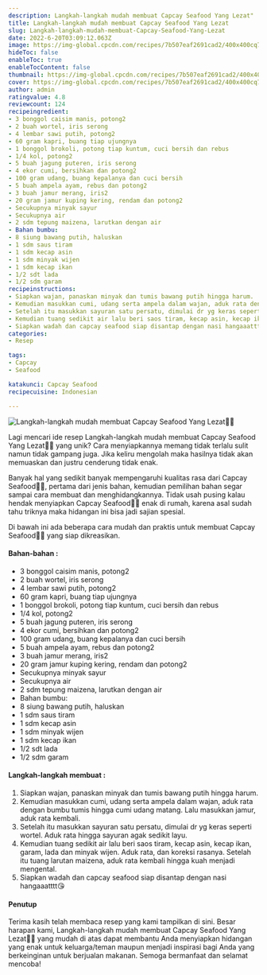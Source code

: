 ```yaml
---
description: Langkah-langkah mudah membuat Capcay Seafood Yang Lezat"
title: Langkah-langkah mudah membuat Capcay Seafood Yang Lezat
slug: Langkah-langkah-mudah-membuat-Capcay-Seafood-Yang-Lezat
date: 2022-6-20T03:09:12.063Z
image: https://img-global.cpcdn.com/recipes/7b507eaf2691cad2/400x400cq70/photo.jpg
hideToc: false
enableToc: true
enableTocContent: false
thumbnail: https://img-global.cpcdn.com/recipes/7b507eaf2691cad2/400x400cq70/photo.jpg
cover: https://img-global.cpcdn.com/recipes/7b507eaf2691cad2/400x400cq70/photo.jpg
author: admin
ratingvalue: 4.8
reviewcount: 124
recipeingredient:
- 3 bonggol caisim manis, potong2
- 2 buah wortel, iris serong
- 4 lembar sawi putih, potong2
- 60 gram kapri, buang tiap ujungnya
- 1 bonggol brokoli, potong tiap kuntum, cuci bersih dan rebus
- 1/4 kol, potong2
- 5 buah jagung puteren, iris serong
- 4 ekor cumi, bersihkan dan potong2
- 100 gram udang, buang kepalanya dan cuci bersih
- 5 buah ampela ayam, rebus dan potong2
- 3 buah jamur merang, iris2
- 20 gram jamur kuping kering, rendam dan potong2
- Secukupnya minyak sayur
- Secukupnya air
- 2 sdm tepung maizena, larutkan dengan air
- Bahan bumbu:
- 8 siung bawang putih, haluskan
- 1 sdm saus tiram
- 1 sdm kecap asin
- 1 sdm minyak wijen
- 1 sdm kecap ikan
- 1/2 sdt lada
- 1/2 sdm garam
recipeinstructions:
- Siapkan wajan, panaskan minyak dan tumis bawang putih hingga harum.
- Kemudian masukkan cumi, udang serta ampela dalam wajan, aduk rata dengan bumbu tumis hingga cumi udang matang. Lalu masukkan jamur, aduk rata kembali.
- Setelah itu masukkan sayuran satu persatu, dimulai dr yg keras seperti wortel. Aduk rata hingga sayuran agak sedikit layu.
- Kemudian tuang sedikit air lalu beri saos tiram, kecap asin, kecap ikan, garam, lada dan minyak wijen. Aduk rata, dan koreksi rasanya. Setelah itu tuang larutan maizena, aduk rata kembali hingga kuah menjadi mengental.
- Siapkan wadah dan capcay seafood siap disantap dengan nasi hangaaatttt😘
categories:
- Resep

tags:
- Capcay
- Seafood

katakunci: Capcay Seafood
recipecuisine: Indonesian

---
```


![Langkah-langkah mudah membuat Capcay Seafood Yang Lezat👩‍🍳](https://img-global.cpcdn.com/recipes/7b507eaf2691cad2/400x400cq70/photo.jpg)

Lagi mencari ide resep Langkah-langkah mudah membuat Capcay Seafood Yang Lezat👩‍🍳 yang unik? Cara menyiapkannya memang tidak terlalu sulit namun tidak gampang juga. Jika keliru mengolah maka hasilnya tidak akan memuaskan dan justru cenderung tidak enak.

Banyak hal yang sedikit banyak mempengaruhi kualitas rasa dari Capcay Seafood👩‍🍳, pertama dari jenis bahan, kemudian pemilihan bahan segar sampai cara membuat dan menghidangkannya. Tidak usah pusing kalau hendak menyiapkan Capcay Seafood👩‍🍳 enak di rumah, karena asal sudah tahu triknya maka hidangan ini bisa jadi sajian spesial.

Di bawah ini ada beberapa cara mudah dan praktis untuk membuat Capcay Seafood👩‍🍳 yang siap dikreasikan.

<!--inarticleads1-->

#### Bahan-bahan :

- 3 bonggol caisim manis, potong2
- 2 buah wortel, iris serong
- 4 lembar sawi putih, potong2
- 60 gram kapri, buang tiap ujungnya
- 1 bonggol brokoli, potong tiap kuntum, cuci bersih dan rebus
- 1/4 kol, potong2
- 5 buah jagung puteren, iris serong
- 4 ekor cumi, bersihkan dan potong2
- 100 gram udang, buang kepalanya dan cuci bersih
- 5 buah ampela ayam, rebus dan potong2
- 3 buah jamur merang, iris2
- 20 gram jamur kuping kering, rendam dan potong2
- Secukupnya minyak sayur
- Secukupnya air
- 2 sdm tepung maizena, larutkan dengan air
- Bahan bumbu:
- 8 siung bawang putih, haluskan
- 1 sdm saus tiram
- 1 sdm kecap asin
- 1 sdm minyak wijen
- 1 sdm kecap ikan
- 1/2 sdt lada
- 1/2 sdm garam

<!--inarticleads2-->

#### Langkah-langkah membuat :

1. Siapkan wajan, panaskan minyak dan tumis bawang putih hingga harum.
1. Kemudian masukkan cumi, udang serta ampela dalam wajan, aduk rata dengan bumbu tumis hingga cumi udang matang. Lalu masukkan jamur, aduk rata kembali.
1. Setelah itu masukkan sayuran satu persatu, dimulai dr yg keras seperti wortel. Aduk rata hingga sayuran agak sedikit layu.
1. Kemudian tuang sedikit air lalu beri saos tiram, kecap asin, kecap ikan, garam, lada dan minyak wijen. Aduk rata, dan koreksi rasanya. Setelah itu tuang larutan maizena, aduk rata kembali hingga kuah menjadi mengental.
1. Siapkan wadah dan capcay seafood siap disantap dengan nasi hangaaatttt😘

#### Penutup

Terima kasih telah membaca resep yang kami tampilkan di sini. Besar harapan kami, Langkah-langkah mudah membuat Capcay Seafood Yang Lezat👩‍🍳 yang mudah di atas dapat membantu Anda menyiapkan hidangan yang enak untuk keluarga/teman maupun menjadi inspirasi bagi Anda yang berkeinginan untuk berjualan makanan. Semoga bermanfaat dan selamat mencoba!